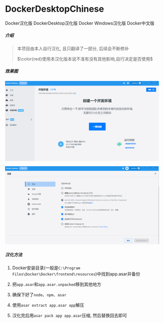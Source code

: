 # DockerDesktopChinese
Docker汉化版	DockerDesktop汉化版	Docker Windows汉化版	Docker中文版

##### 介绍

> 本项目由本人自行汉化, 且只翻译了一部分, 后续会不断修补
>
> $\color{red}使用本汉化版本说不准有没有其他影响,自行决定是否使用$

##### 效果图

![image-20220623183747749](/README.assets/image-20220623183747749.png)

![image-20220623183808530](/README.assets/image-20220623183808530.png)

##### 汉化方法

1. Docker安装目录(一般是`C:\Program Files\Docker\Docker\frontend\resources`)中找到app.asar并备份

2. 把`app.asar`和`app.asar.unpacked`移到其他地方
3. 确保下好了`node`、`npm`、`asar`
4. 使用`asar extract app.asar app`解压
5. 汉化完后用`asar pack app app.asar`压缩, 然后替换回去即可
